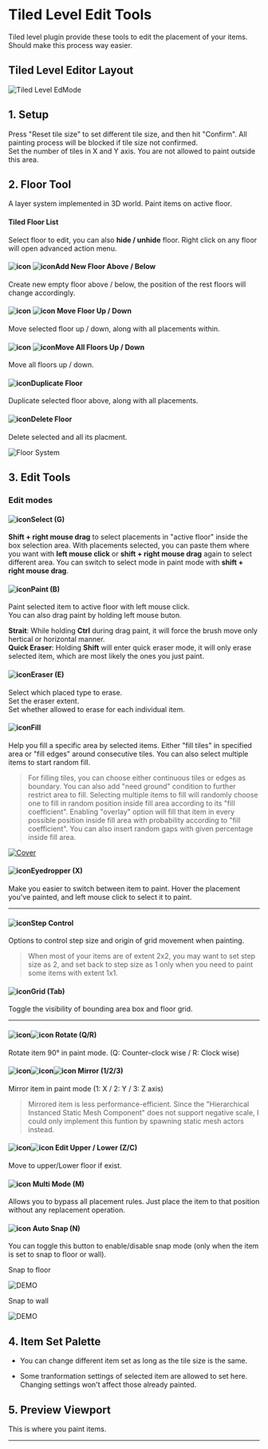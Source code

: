 # Tiled Level Edit Tools

Tiled level plugin provide these tools to edit the placement of your items. Should make this process way easier.

## Tiled Level Editor Layout

![Tiled Level EdMode](../_media/EditTools.png )

## 1. Setup

Press "Reset tile size" to set different tile size, and then hit "Confirm".
All painting process will be blocked if tile size not confirmed.  
Set the number of tiles in X and Y axis. You are not allowed to paint outside this area.  

## 2. Floor Tool

A layer system implemented in 3D world. Paint items on active floor.

#### Tiled Floor List

Select floor to edit, you can also **hide / unhide** floor. Right click on any floor will open advanced action menu.

#### ![icon](../_media/icons/AddNewFloorAbove_128x.png ':size=32 :no-zoom' ) ![icon](../_media/icons/AddNewFloorBelow_128x.png ':size=32 :no-zoom' )Add New Floor Above / Below

Create new empty floor above / below, the position of the rest floors will change accordingly.

#### ![icon](../_media/icons/MoveFloorUp_128x.png ':size=32 :no-zoom' ) ![icon](../_media/icons/MoveFloorDown_128x.png ':size=32 :no-zoom' ) Move Floor Up / Down

Move selected floor up / down, along with all placements within.

#### ![icon](../_media/icons/MoveAllFloorsUp_128x.png ':size=32 :no-zoom' ) ![icon](../_media/icons/MoveAllFloorsDown_128x.png ':size=32 :no-zoom' )Move All Floors Up / Down

Move all floors up / down.

#### ![icon](../_media/icons/DuplicateFloor_128x.png ':size=32 :no-zoom' )Duplicate Floor

Duplicate selected floor above, along with all placements.

#### ![icon](../_media/icons/DeleteFloor_128x.png ':size=32 :no-zoom' )Delete Floor

Delete selected and all its placment.

![Floor System](../_media/DemoGIF/FloorSystem.gif)

## 3. Edit Tools

### Edit modes

#### ![icon](../_media/icons/SelectTool_128x.png ':size=32 :no-zoom')Select (G)

**Shift + right mouse drag** to select placements in "active floor" inside the box selection area. With placements selected, you can paste them where you want with **left mouse click** or **shift + right mouse drag** again to select different area. You can switch to select mode in paint mode with **shift + right mouse drag**. 

#### ![icon](../_media/icons/PaintTool_128x.png ':size=32 :no-zoom' )Paint (B)

Paint selected item to active floor with left mouse click.  
You can also drag paint by holding left mouse buton.

**Strait**: While holding **Ctrl** during drag paint, it will force the brush move only hertical or horizontal manner.  
**Quick Eraser**: Holding **Shift** will enter quick eraser mode, it will only erase selected item, which are most likely the ones you just paint. 

#### ![icon](../_media/icons/EraserTool_128x.png ':size=32 :no-zoom' )Eraser (E)

Select which placed type to erase.  
Set the eraser extent.  
Set whether allowed to erase for each individual item.  

#### ![icon](../_media/icons/FillTool_128x.png ':size=32 :no-zoom' )Fill

Help you fill a specific area by selected items. Either "fill tiles" in specified area or "fill edges" around consecutive tiles. You can also select multiple items to start random fill.

> For filling tiles, you can choose either continuous tiles or edges as boundary. You can also add "need ground" condition to further restrict area to fill.
> Selecting multiple items to fill will randomly choose one to fill in random position inside fill area according to its "fill coefficient".
> Enabling "overlay" option will fill that item in every possible position inside fill area with probability according to "fill coefficient".
> You can also insert random gaps with given percentage inside fill area.

[![Cover](../_media/FillToolVideoCover.png)](https://youtu.be/_LPjoP9212g)

#### ![icon](../_media/icons/Eyedropper_128x.png ':size=32 :no-zoom' )Eyedropper (X)

Make you easier to switch between item to paint. Hover the placement you've painted, and left mouse click to select it to paint.

---

#### ![icon](../_media/icons/Step_128x.png ':size=32 :no-zoom' )Step Control

Options to control step size and origin of grid movement when painting. 

> When most of your items are of extent 2x2, you may want to set step size as 2, and set back to step size as 1 only when you need to paint some items with extent 1x1.  

#### ![icon](../_media/icons/ToggleGrid_128x.png ':size=32 :no-zoom' )Grid (Tab)

Toggle the visibility of bounding area box and floor grid.

---

#### ![icon](../_media/icons/RotateCCW_128x.png ':size=32 :no-zoom' )![icon](../_media/icons/RotateCW_128x.png ':size=32 :no-zoom' ) Rotate (Q/R)

Rotate item 90&deg; in paint mode. (Q: Counter-clock wise / R: Clock wise)

#### ![icon](../_media/icons/MirrorX_128x.png ':size=32 :no-zoom' )![icon](../_media/icons/MirrorY_128x.png ':size=32 :no-zoom' )![icon](../_media/icons/MirrorZ_128x.png ':size=32 :no-zoom' ) Mirror (1/2/3)

Mirror item in paint mode (1: X / 2: Y / 3: Z axis)

> Mirrored item is less performance-efficient. Since the "Hierarchical Instanced Static Mesh Component" does not support negative scale, I could only implement this funtion by spawning static mesh actors instead.

#### ![icon](../_media/icons/EditLower_128x.png ':size=32 :no-zoom' )![icon](../_media/icons/EditUpper_128x.png ':size=32 :no-zoom' ) Edit Upper / Lower (Z/C)

Move to upper/Lower floor if exist.

#### ![icon](../_media/icons/Multi_128x.png ':size=32 :no-zoom' ) Multi Mode (M)

Allows you to bypass all placement rules. Just place the item to that position without any replacement operation.

#### ![icon](../_media/icons/Snap_128x.png ':size=32 :no-zoom' ) Auto Snap (N)

You can toggle this button to enable/disable snap mode (only when the item is set to snap to floor or wall). 

Snap to floor

![DEMO](../_media/DemoGIF/SnapFloor.gif)

Snap to wall

![DEMO](../_media/DemoGIF/SnapWall.gif)

## 4. Item Set Palette

- You can change different item set as long as the tile size is the same.

- Some tranformation settings of selected item are allowed to set here. Changing settings won't affect those already painted.

## 5. Preview Viewport

This is where you paint items.

---
